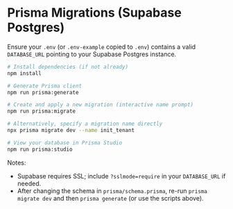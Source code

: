 # Prisma Migrations (Supabase Postgres)

Ensure your `.env` (or `.env-example` copied to `.env`) contains a valid `DATABASE_URL` pointing to your Supabase Postgres instance.

```bash
# Install dependencies (if not already)
npm install

# Generate Prisma client
npm run prisma:generate

# Create and apply a new migration (interactive name prompt)
npm run prisma:migrate

# Alternatively, specify a migration name directly
npx prisma migrate dev --name init_tenant

# View your database in Prisma Studio
npm run prisma:studio
```

Notes:
- Supabase requires SSL; include `?sslmode=require` in your `DATABASE_URL` if needed.
- After changing the schema in `prisma/schema.prisma`, re-run `prisma migrate dev` and then `prisma generate` (or use the scripts above). 